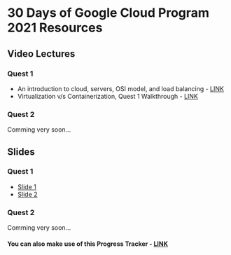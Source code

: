 # 30 Days of Google Cloud Program 2021 Resources 

## Video Lectures

### Quest 1

- An introduction to cloud, servers, OSI model, and load balancing - [LINK](https://youtu.be/_XOgZtd_raU)
- Virtualization v/s Containerization, Quest 1 Walkthrough - [LINK](https://youtu.be/gzintLUlKDg)

### Quest 2

Comming very soon...

## Slides

### Quest 1

- [Slide 1](https://cutt.ly/tEY2UBl)
- [Slide 2](https://cutt.ly/kEY2PWi)

### Quest 2

Comming very soon...

#### You can also make use of this Progress Tracker - [LINK](https://docs.google.com/document/d/1vtFqIEf1FTX-w8kTSJXXzEgOdF41JnfncKyEI5AHZm4/edit)

